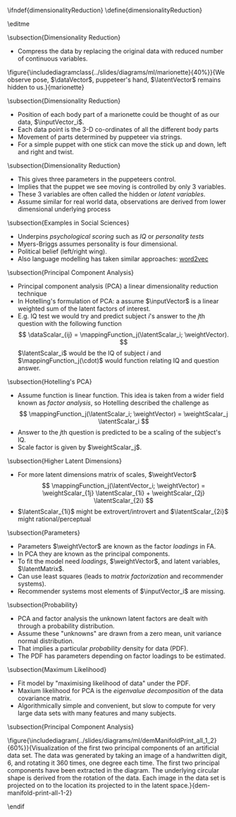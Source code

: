 \ifndef{dimensionalityReduction}
\define{dimensionalityReduction}

\editme

\subsection{Dimensionality Reduction}

* Compress the data by replacing the original data with reduced number of continuous variables.

\figure{\includediagramclass{../slides/diagrams/ml/marionette}{40%}}{We observe pose, $\dataVector$, puppeteer's hand, $\latentVector$ remains hidden to us.}{marionette}

\subsection{Dimensionality Reduction}

* Position of each body part of a marionette could be thought of as our data, $\inputVector_i$.
* Each data point is the 3-D co-ordinates of all the different body parts 
* Movement of parts determined by puppeteer via strings.
* For a simple puppet with one stick can move the stick up and down, left and right and twist.

\subsection{Dimensionality Reduction}

* This gives three parameters in the puppeteers control.
* Implies that the puppet we see moving is controlled by only 3 variables.
* These 3 variables are often called the hidden or *latent variables*. 
* Assume similar for real world data, observations are derived from lower dimensional underlying process

\subsection{Examples in Social Sciences}

* Underpins *psychological scoring* such as *IQ* or *personality tests*
* Myers-Briggs assumes personality is four dimensional.
* Political belief (left/right wing).
* Also language modelling has taken similar approaches: [word2vec](https://arxiv.org/abs/1301.3781) 

\subsection{Principal Component Analysis}

* Principal component analysis (PCA) a linear dimensionality reduction technique
* In Hotelling's formulation of PCA: a assume $\inputVector$ is a linear weighted sum of the latent factors of interest.
* E.g. IQ test we would try and predict subject $i$'s answer to the $j$th question with the following function
$$
\dataScalar_{ij} = \mappingFunction_j(\latentScalar_i; \weightVector).
$$
$\latentScalar_i$ would be the IQ of subject $i$ and $\mappingFunction_j(\cdot)$ would function relating IQ and question answer.

\subsection{Hotelling's PCA}

* Assume function is linear function. This idea is taken from a wider field known as *factor analysis*, so Hotelling described the challenge as
$$
\mappingFunction_j(\latentScalar_i; \weightVector) = \weightScalar_j \latentScalar_i
$$
* Answer to the $j$th question is predicted to be a scaling of the subject's IQ.
* Scale factor is given by $\weightScalar_j$.

\subsection{Higher Latent Dimensions}

* For more latent dimensions matrix of scales, $\weightVector$
$$
\mappingFunction_j(\latentVector_i; \weightVector) = \weightScalar_{1j} \latentScalar_{1i} + \weightScalar_{2j} \latentScalar_{2i}
$$
*  $\latentScalar_{1i}$ might be extrovert/introvert and $\latentScalar_{2i}$ might rational/perceptual


\subsection{Parameters}

* Parameters $\weightVector$ are known as the factor *loadings* in FA.
* In PCA they are known as the principal components.
* To fit the model need *loadings*, $\weightVector$, and latent variables, $\latentMatrix$.
* Can use least squares (leads to *matrix factorization* and recommender systems).
* Recommender systems most elements of $\inputVector_i$ are missing.

\subsection{Probability}

* PCA and factor analysis the unknown latent factors are dealt with through a probability distribution.
* Assume these "unknowns" are  drawn from a zero mean, unit variance normal distribution.
* That implies a particular *probability* density for data (PDF).
* The PDF has parameters depending on factor loadings to be estimated.


\subsection{Maximum Likelihood}

* Fit model by "maximising likelihood of data" under the PDF.
* Maxium likelihood for PCA is the *eigenvalue decomposition* of the data covariance matrix.
* Algorithmically simple and convenient, but slow to compute for very large data sets with many features and many subjects.

\subsection{Principal Component Analysis}

\figure{\includediagram{../slides/diagrams/ml/demManifoldPrint_all_1_2}{60%}}{Visualization of the first two principal components of an artificial data set. The data was generated by taking an image of a handwritten digit, 6, and rotating it 360 times, one degree each time. The first two principal components have been extracted in the diagram. The underlying circular shape is derived from the rotation of the data. Each image in the data set is projected on to the location its projected to in the latent space.}{dem-manifold-print-all-1-2}

\endif
